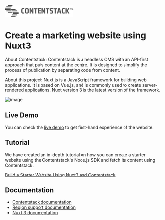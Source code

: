[![Contentstack](/static/contentstack-readme-logo.png)](https://www.contentstack.com/)

# Create a marketing website using Nuxt3

About Contentstack: Contentstack is a headless CMS with an API-first approach that puts content at the centre. It is designed to simplify the process of publication by separating code from content.

About this project: Nuxt.js is a JavaScript framework for building web applications. It is based on Vue.js, and is commonly used to create server-rendered applications. Nuxt version 3 is the latest version of the framework. 

![image](https://user-images.githubusercontent.com/115449840/220604118-99f866e5-83b0-4f90-9c0f-7452876b760c.png)


## Live Demo

You can check the [live demo](https://contentstack-nuxt3-starter-app.vercel.app/) to get first-hand experience of the website.

## Tutorial

We have created an in-depth tutorial on how you can create a starter website using the Contentstack's Node.js SDK and fetch its content using Contentstack.

[Build a Starter Website Using Nuxt3 and Contentstack](https://www.contentstack.com/docs/developers/sample-apps/build-a-starter-website-using-nuxt3-and-contentstack/)

## Documentation

- [Contentstack documentation](https://www.contentstack.com/docs/)
- [Region support documentation](https://www.contentstack.com/docs/developers/selecting-region-in-contentstack-starter-apps)
- [Nuxt 3 documentation](https://nuxt.com/docs/getting-started/introduction)
